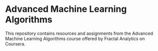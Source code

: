 # Advanced Machine Learning Algorithms
 This repository contains resources and assignments from the Advanced Machine Learning Algorithms course offered by Fractal Analytics on Coursera.
